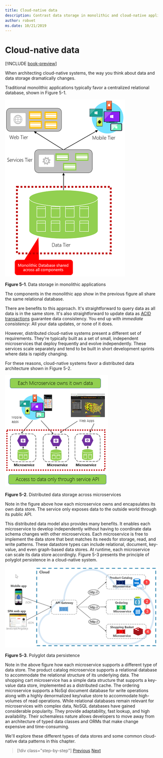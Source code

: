 ```yaml
---
title: Cloud-native data
description: Contrast data storage in monolithic and cloud-native applications
author: robvet
ms.date: 10/21/2019
---
```

# Cloud-native data

[!INCLUDE [book-preview](../../../includes/book-preview.md)]

When architecting cloud-native systems, the way you think about data and data storage dramatically changes.

Traditional monolithic applications typically favor a centralized relational database, shown in Figure 5-1. 

![Single monolithic database](./media/single-monolithic-database.png)

**Figure 5-1**. Data storage in monolithic applications

The components in the monolithic app show in the previous figure all share the same relational database.

There are benefits to this approach. It's straightforward to query data as all data is in the same store. It's also straightforward to update data as [ACID transactions](https://docs.microsoft.com/windows/desktop/cossdk/acid-properties) guarantee data consistency. You end up with *immediate consistency*: All your data updates, or none of it does.

However, distributed cloud-native systems present a different set of requirements. They're typically built as a set of small, independent microservices that deploy frequently and evolve independently. These services scale separately and tend to be built in short development sprints where data is rapidly changing. 

For these reasons, cloud-native systems favor a distributed data architecture shown in Figure 5-2.

![Multiple databases across microservices](./media/data-across-microservices.png)

**Figure 5-2**. Distributed data storage across microservices

Note in the figure above how each microservice owns and encapsulates its own data store. The service only exposes data to the outside world through its public API.
 
This distributed data model also provides many benefits. It enables each microservice to develop independently without having to coordinate data schema changes with other microservices. Each microservice is free to implement the data store that best matches its needs for storage, read, and write patterns. These datastore types can include relational, document, key-value, and even graph-based data stores. At runtime, each microservice can scale its data store accordingly. Figure 5-3 presents the principle of polyglot persistence in a cloud-native system. 

![Polyglot data persistence](./media/polyglot-data-persistence.png)

**Figure 5-3**. Polyglot data persistence

Note in the above figure how each microservice supports a different type of data store. The product catalog microservice supports a relational database to accommodate the relational structure of its underlying data. The shopping cart microservice has a simple data structure that supports a key-value data store, implemented as a distributed cache. The ordering microservice supports a NoSql document database for write operations along with a highly denormalized key/value store to accommodate high-volumes of read operations. While relational databases remain relevant for microservices with complex data, NoSQL databases have gained considerable popularity. They provide adaptability, fast lookup, and high availability. Their schemaless nature allows developers to move away from an architecture of typed data classes and ORMs that make change expensive and time-consuming.

We'll explore these different types of data stores and some common cloud-native data patterns in this chapter.

>[!div class="step-by-step"]
>[Previous](service-mesh-communication-infrastructure.md)
>[Next](data-patterns.md)
